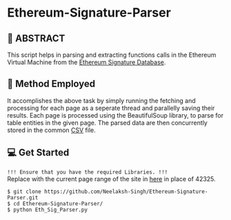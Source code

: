 # Ethereum-Signature-Parser



## 🚩 ABSTRACT

This script helps in parsing and extracting functions calls in the Ethereum Virtual Machine from the [Ethereum Signature Database](https://www.4byte.directory/). 

## 💁 Method Employed

It accomplishes the above task by simply running the fetching and processing for each page as a seperate thread and parallelly saving their results. Each page is processed 
using the BeautifulSoup library, to parse for table entities in the given page. The parsed data are then concurrently stored in the common [CSV](https://github.com/Neelaksh-Singh/Ethereum-Signature-Parser/blob/main/Parsed.csv) file.

## 💻 Get Started

`!!! Ensure that you have the required Libraries. !!!` <br>
Replace with the current page range of the site in [here](https://github.com/Neelaksh-Singh/Ethereum-Signature-Parser/blob/f29f3571c47b3c92df1561f957ecbefb4580435d/Eth_Sig_Parser.py#L35) in place of 42325.
```console
$ git clone https://github.com/Neelaksh-Singh/Ethereum-Signature-Parser.git
$ cd Ethereum-Signature-Parser/
$ python Eth_Sig_Parser.py
```


